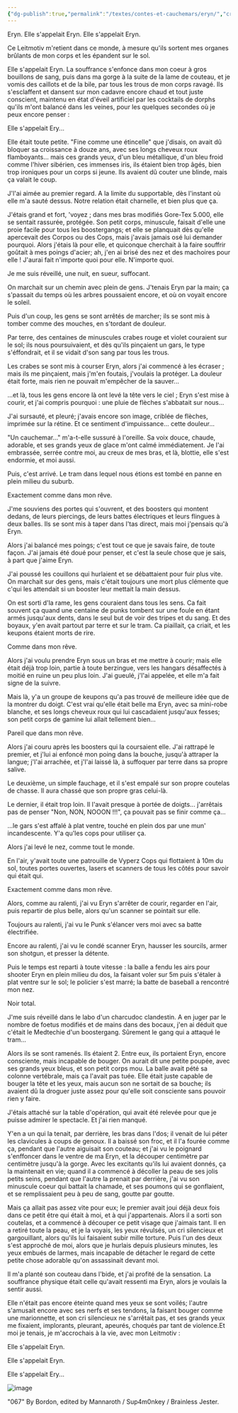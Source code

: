 ```yaml
---
{"dg-publish":true,"permalink":"/textes/contes-et-cauchemars/eryn/","created":"2024-05-25T20:56:29.765+02:00","updated":"2024-05-25T08:29:34.050+02:00"}
---
```



Eryn.
Elle s'appelait Eryn.
Elle s'appelait Eryn.

Ce Leitmotiv m'retient dans ce monde, à mesure qu'ils sortent mes organes brûlants de mon corps et les épandent sur le sol.

Elle s'appelait Eryn. La souffrance s'enfonce dans mon coeur à gros bouillons de sang, puis dans ma gorge à la suite de la lame de couteau, et je vomis des caillots et de la bile, par tous les trous de mon corps ravagé. Ils s'esclaffent et dansent sur mon cadavre encore chaud et tout juste conscient, maintenu en état d'éveil artificiel par les cocktails de dorphs qu'ils m'ont balancé dans les veines, pour les quelques secondes où je peux encore penser :

Elle s'appelait Ery... 

Elle était toute petite. "Fine comme une étincelle" que j'disais, on avait dû bloquer sa croissance à douze ans, avec ses longs cheveux roux flamboyants... mais ces grands yeux, d'un bleu métallique, d'un bleu froid comme l'hiver sibérien, ces immenses iris, ils étaient bien trop âgés, bien trop ironiques pour un corps si jeune. Ils avaient dû couter une blinde, mais ça valait le coup.

J'l'ai aimée au premier regard. A la limite du supportable, dès l'instant où elle m'a sauté dessus. Notre relation était charnelle, et bien plus que ça.

J'étais grand et fort, 'voyez ; dans mes bras modifiés Gore-Tex 5.000, elle se sentait rassurée, protégée. Son petit corps, minuscule, faisait d'elle une proie facile pour tous les boostergangs; et elle se planquait dès qu'elle apercevait des Corpos ou des Cops, mais j'avais jamais osé lui demander pourquoi. Alors j'étais là pour elle, et quiconque cherchait à la faire souffrir goûtait à mes poings d'acier; ah, j'en ai brisé des nez et des machoires pour elle ! J'aurai fait n'importe quoi pour elle. N'importe quoi.

Je me suis réveillé, une nuit, en sueur, suffocant.

On marchait sur un chemin avec plein de gens. J'tenais Eryn par la main; ça s'passait du temps où les arbres poussaient encore, et où on voyait encore le soleil.

Puis d'un coup, les gens se sont arrêtés de marcher; ils se sont mis à tomber comme des mouches, en s'tordant de douleur.

Par terre, des centaines de minuscules crabes rouge et violet couraient sur le sol; ils nous poursuivaient, et dès qu'ils pinçaient un gars, le type s'éffondrait, et il se vidait d'son sang par tous les trous.

Les crabes se sont mis à courser Eryn, alors j'ai commencé à les écraser ; mais ils me pinçaient, mais j'm'en foutais, j'voulais la protéger. La douleur était forte, mais rien ne pouvait m'empêcher de la sauver...

...et là, tous les gens encore là ont levé la tête vers le ciel ; Eryn s'est mise à courir, et j'ai compris pourquoi : une pluie de flèches s'abbatait sur nous...

J'ai sursauté, et pleuré; j'avais encore son image, criblée de flèches, imprimée sur la rétine. Et ce sentiment d'impuissance... cette douleur...

"Un cauchemar..." m'a-t-elle sussuré à l'oreille. Sa voix douce, chaude, adorable, et ses grands yeux de glace m'ont calmé immédiatement. Je l'ai embrassée, serrée contre moi, au creux de mes bras, et là, blottie, elle s'est endormie, et moi aussi.

Puis, c'est arrivé. Le tram dans lequel nous étions est tombé en panne en plein milieu du suburb.

Exactement comme dans mon rêve.

J'me souviens des portes qui s'ouvrent, et des boosters qui montent dedans, de leurs piercings, de leurs battes électriques et leurs flingues à deux balles. Ils se sont mis à taper dans l'tas direct, mais moi j'pensais qu'à Eryn.

Alors j'ai balancé mes poings; c'est tout ce que je savais faire, de toute façon. J'ai jamais été doué pour penser, et c'est la seule chose que je sais, à part que j'aime Eryn.

J'ai poussé les couillons qui hurlaient et se débattaient pour fuir plus vite. On marchait sur des gens, mais c'était toujours une mort plus clémente que c'qui les attendait si un booster leur mettait la main dessus.

On est sorti d'la rame, les gens couraient dans tous les sens. Ca fait souvent ça quand une centaine de punks tombent sur une foule en étant armés jusqu'aux dents, dans le seul but de voir des tripes et du sang. Et des boyaux, y'en avait partout par terre et sur le tram. Ca piaillait, ça criait, et les keupons étaient morts de rire.

Comme dans mon rêve.

Alors j'ai voulu prendre Eryn sous un bras et me mettre à courir; mais elle était déjà trop loin, partie à toute berzingue, vers les hangars désaffectés à moitié en ruine un peu plus loin. J'ai gueulé, j'l'ai appelée, et elle m'a fait signe de la suivre.

Mais là, y'a un groupe de keupons qu'a pas trouvé de meilleure idée que de la montrer du doigt. C'est vrai qu'elle était belle ma Eryn, avec sa mini-robe blanche, et ses longs cheveux roux qui lui cascadaient jusqu'aux fesses; son petit corps de gamine lui allait tellement bien...

Pareil que dans mon rêve.

Alors j'ai couru après les boosters qui la coursaient elle. J'ai rattrapé le premier, et j'lui ai enfoncé mon poing dans la bouche, jusqu'à attraper la langue; j'l'ai arrachée, et j'l'ai laissé là, à suffoquer par terre dans sa propre salive.

Le deuxième, un simple fauchage, et il s'est empalé sur son propre coutelas de chasse. Il aura chassé que son propre gras celui-là.

Le dernier, il était trop loin. Il l'avait presque à portée de doigts... j'arrêtais pas de penser "Non, NON, NOOON !!!", ça pouvait pas se finir comme ça...

...le gars s'est affalé à plat ventre, touché en plein dos par une mun' incandescente. Y'a qu'les cops pour utiliser ça.

Alors j'ai levé le nez, comme tout le monde.

En l'air, y'avait toute une patrouille de Vyperz Cops qui flottaient à 10m du sol, toutes portes ouvertes, lasers et scanners de tous les côtés pour savoir qui était qui.

Exactement comme dans mon rêve.

Alors, comme au ralenti, j'ai vu Eryn s'arrêter de courir, regarder en l'air, puis repartir de plus belle, alors qu'un scanner se pointait sur elle.

Toujours au ralenti, j'ai vu le Punk s'élancer vers moi avec sa batte électrifiée.

Encore au ralenti, j'ai vu le condé scanner Eryn, hausser les sourcils, armer son shotgun, et presser la détente.

Puis le temps est reparti à toute vitesse : la balle a fendu les airs pour shooter Eryn en plein milieu du dos, la faisant voler sur 5m puis s'étaler à plat ventre sur le sol; le policier s'est marré; la batte de baseball a rencontré mon nez.

Noir total.

J'me suis réveillé dans le labo d'un charcudoc clandestin. A en juger par le nombre de foetus modifiés et de mains dans des bocaux, j'en ai déduit que c'était le Medtechie d'un boostergang. Sûrement le gang qui a attaqué le tram...

Alors ils se sont ramenés. Ils étaient 2. Entre eux, ils portaient Eryn, encore consciente, mais incapable de bouger. On aurait dit une petite poupée, avec ses grands yeux bleus, et son petit corps mou. La balle avait pété sa colonne vertébrale, mais ça l'avait pas tuée. Elle était juste capable de bouger la tête et les yeux, mais aucun son ne sortait de sa bouche; ils avaient dû la droguer juste assez pour qu'elle soit consciente sans pouvoir rien y faire.

J'étais attaché sur la table d'opération, qui avait été relevée pour que je puisse admirer le spectacle. Et j'ai rien manqué.

Y'en a un qui la tenait, par derrière, les bras dans l'dos; il venait de lui péter les clavicules à coups de genoux. Il a baissé son froc, et il l'a fourée comme ça, pendant que l'autre aiguisait son couteau; et j'ai vu le poignard s'enffoncer dans le ventre de ma Eryn, et la découper centimètre par centimètre jusqu'à la gorge. Avec les excitants qu'ils lui avaient donnés, ça la maintenait en vie; quand il a commencé à décoller la peau de ses jolis petits seins, pendant que l'autre la prenait par derrière, j'ai vu son minuscule coeur qui battait la chamade, et ses poumons qui se gonflaient, et se remplissaient peu à peu de sang, goutte par goutte.

Mais ça allait pas assez vite pour eux; le premier avait joui déjà deux fois dans ce petit être qui était à moi, et à qui j'appartenais. Alors il a sorti son coutelas, et a commencé à découper ce petit visage que j'aimais tant. Il en a retiré toute la peau, et je la voyais, les yeux révulsés, un cri silencieux et gargouillant, alors qu'ils lui faisaient subir mille torture. Puis l'un des deux s'est approché de moi, alors que je hurlais depuis plusieurs minutes, les yeux embués de larmes, mais incapable de détacher le regard de cette petite chose adorable qu'on assassinait devant moi.

Il m'a planté son couteau dans l'bide, et j'ai profité de la sensation. La souffrance physique était celle qu'avait ressenti ma Eryn, alors je voulais la sentir aussi.

Elle n'était pas encore éteinte quand mes yeux se sont voilés; l'autre s'amusait encore avec ses nerfs et ses tendons, la faisant bouger comme une marionnette, et son cri silencieux ne s'arrêtait pas, et ses grands yeux me fixaient, implorants, pleurant, apeurés, choqués par tant de violence.Et moi je tenais, je m'accrochais à la vie, avec mon Leitmotiv :

Elle s'appelait Eryn.

Elle s'appelait Eryn.

Elle s'appelait Ery... 

![image](https://scontent-cdg4-1.xx.fbcdn.net/v/t1.18169-9/1012795_10201290522366303_1237684285_n.jpg?_nc_cat=106&ccb=1-7&_nc_sid=abc084&_nc_ohc=F06T1HWPqKYAX9uto22&_nc_ht=scontent-cdg4-1.xx&oh=00_AfDwe7FNny3_jK7q34d3kRiSI0MsxOeHr1kvwkklZgKjhQ&oe=6466056B)

"067" By Bordon, edited by Mannaroth / Sup4m0nkey / Brainless Jester.